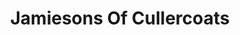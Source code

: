 ---
title: "Jamiesons Of Cullercoats"
url: /cullercoats/jamiesons-of-cullercoats/
shop: greengrocer
---